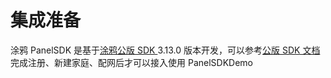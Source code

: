 # 集成准备

涂鸦 PanelSDK 是基于[涂鸦公版 SDK ](https://github.com/TuyaInc/tuyasmart_home_android_sdk)3.13.0 版本开发，可以参考[公版 SDK 文档](https://tuyainc.github.io/tuyasmart_home_android_sdk_doc/zh-hans) 完成注册、新建家庭、配网后才可以接入使用 PanelSDKDemo